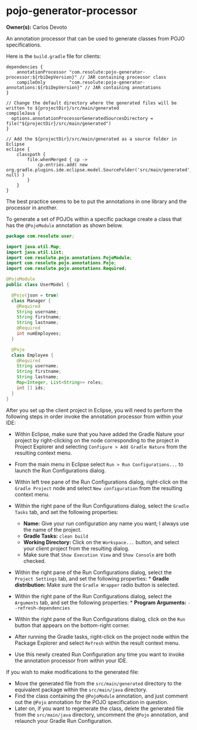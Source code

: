 # pojo-generator-processor

**Owner(s):** Carlos Devoto

An annotation processor that can be used to generate classes from POJO specifications.

Here is the ``build.gradle`` file for clients:

```
dependencies {
    annotationProcessor "com.resolute:pojo-generator-processor:${rbiDepVersion}" // JAR containing processor class
    compileOnly         "com.resolute:pojo-generator-annotations:${rbiDepVersion}" // JAR containing annotations 
}

// Change the default directory where the generated files will be written to ${projectDir}/src/main/generated
compileJava {
  options.annotationProcessorGeneratedSourcesDirectory = file("${projectDir}/src/main/generated")
}

// Add the ${projectDir}/src/main/generated as a source folder in Eclipse
eclipse {
    classpath {
        file.whenMerged { cp ->
            cp.entries.add( new org.gradle.plugins.ide.eclipse.model.SourceFolder('src/main/generated', null) )
        }
    }
}
```
The best practice seems to be to put the annotations in one library and the processor in another.

To generate a set of POJOs within a specific package create a class that has the ``@PojoModule`` annotation as shown below.

```java
package com.resolute.user;

import java.util.Map;
import java.util.List;
import com.resolute.pojo.annotations.PojoModule;
import com.resolute.pojo.annotations.Pojo;
import com.resolute.pojo.annotations.Required;

@PojoModule
public class UserModel {

  @Pojo(json = true)
  class Manager {
    @Required
    String username;
    String firstname;
    String lastname;
    @Required
    int numEmployees;
  }

  @Pojo
  class Employee {
    @Required
    String username;
    String firstname;
    String lastname;
    Map<Integer, List<String>> roles;
    int [] ids;
  }
}
```
After you set up the client project in Eclipse, you will need to perform the following steps in order invoke the annotation processor from within your IDE:

  * Within Eclipse, make sure that you have added the Gradle Nature your project by right-clicking on the node corresponding to the project in Project Explorer and selecting ``Configure > Add Gradle Nature`` from the resulting context menu.
  * From the main menu in Eclipse select ``Run > Run Configurations...`` to launch the Run Configurations dialog.
  * Within left tree pane of the Run Configurations dialog, right-click on the ``Gradle Project`` node and select ``New configuration`` from the resulting context menu.
  * Within the right pane of the Run Configurations dialog, select the ``Gradle Tasks`` tab, and set the following properties:
    * **Name:** Give your run configuration any name you want; I always use the name of the project.
    * **Gradle Tasks:** ``clean build``
    * **Working Directory:** Click on the ``Workspace...`` button, and select your client project from the resulting dialog.
    * Make sure that ``Show Execution View`` and ``Show Console`` are both checked.
  *  Within the right pane of the Run Configurations dialog, select the ``Project Settings`` tab, and set the following properties:
    * **Gradle distribution:** Make sure the ``Gradle Wrapper`` radio button is selected.
  *  Within the right pane of the Run Configurations dialog, select the ``Arguments`` tab, and set the following properties:
    * **Program Arguments:** ``--refresh-dependencies``
    
  * Within the right pane of the Run Configurations dialog, click on the ``Run`` button that appears on the bottom-right corner.
  * After running the Gradle tasks, right-click on the project node within the Package Explorer and select ``Refresh`` within the result context menu.
  * Use this newly created Run Configuration any time you want to invoke the annotation processor from within your IDE.
  
If you wish to make modifications to the generated file:

  * Move the generated file from the ``src/main/generated`` directory to the equivalent package within the ``src/main/java`` directory.
  * Find the class containing the ``@PojoModule`` annotation, and just comment out the ``@Pojo`` annotation for the POJO specification in question. 
  * Later on, if you want to regenerate the class, delete the generated file from the ``src/main/java`` directory, uncomment the ``@Pojo`` annotation, and relaunch your Gradle Run Configuration.  

  
        
